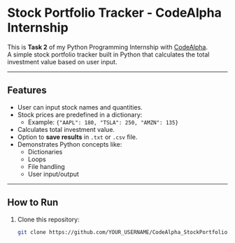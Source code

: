 #  Stock Portfolio Tracker - CodeAlpha Internship

This is **Task 2** of my Python Programming Internship with [CodeAlpha](https://codealpha.tech).  
A simple stock portfolio tracker built in Python that calculates the total investment value based on user input.

---

##  Features
- User can input stock names and quantities.
- Stock prices are predefined in a dictionary:
  - Example: `{"AAPL": 180, "TSLA": 250, "AMZN": 135}`
- Calculates total investment value.
- Option to **save results** in `.txt` or `.csv` file.
- Demonstrates Python concepts like:
  - Dictionaries
  - Loops
  - File handling
  - User input/output

---

##  How to Run
1. Clone this repository:
   ```bash
   git clone https://github.com/YOUR_USERNAME/CodeAlpha_StockPortfolioTracker.git
